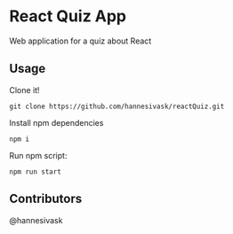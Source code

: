# React Quiz App

Web application for a quiz about React

<!-- ## Dependencies -->

<!-- ## Dev Dependencies -->

## Usage

Clone it!

```
git clone https://github.com/hannesivask/reactQuiz.git
```

Install npm dependencies

```
npm i
```

Run npm script:

```
npm run start
```

<!-- ## TO-DO -->

<!-- ## DONE -->

## Contributors

@hannesivask
